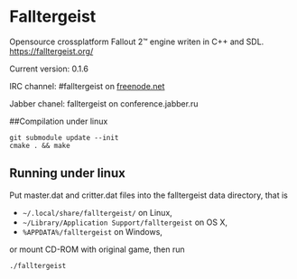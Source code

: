 Falltergeist
============

Opensource crossplatform Fallout 2™ engine writen in C++ and SDL.
https://falltergeist.org/

Current version: 0.1.6

IRC channel: #falltergeist on [freenode.net](http://webchat.freenode.net/?channels=falltergeist)

Jabber chanel: falltergeist on conference.jabber.ru

##Compilation under linux

```
git submodule update --init
cmake . && make
```

## Running under linux

Put master.dat and critter.dat files into the falltergeist data directory, that is

* `~/.local/share/falltergeist/` on Linux,
*  `~/Library/Application Support/falltergeist` on OS X,
* `%APPDATA%/falltergeist` on Windows,

or mount CD-ROM with original game, then run

```
./falltergeist
```
